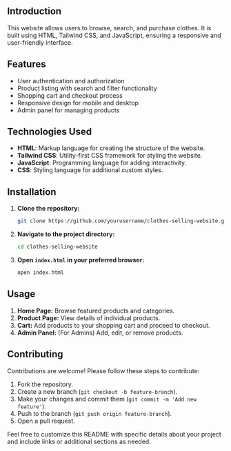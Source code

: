 ## Introduction

This website allows users to browse, search, and purchase clothes. It is built using HTML, Tailwind CSS, and JavaScript, ensuring a responsive and user-friendly interface.

## Features

- User authentication and authorization
- Product listing with search and filter functionality
- Shopping cart and checkout process
- Responsive design for mobile and desktop
- Admin panel for managing products

## Technologies Used

- **HTML**: Markup language for creating the structure of the website.
- **Tailwind CSS**: Utility-first CSS framework for styling the website.
- **JavaScript**: Programming language for adding interactivity.
- **CSS**: Styling language for additional custom styles.

## Installation

1. **Clone the repository:**
   ```bash
   git clone https://github.com/yourusername/clothes-selling-website.git
   ```

2. **Navigate to the project directory:**
   ```bash
   cd clothes-selling-website
   ```

3. **Open `index.html` in your preferred browser:**
   ```bash
   open index.html
   ```

## Usage

1. **Home Page:** Browse featured products and categories.
2. **Product Page:** View details of individual products.
3. **Cart:** Add products to your shopping cart and proceed to checkout.
4. **Admin Panel:** (For Admins) Add, edit, or remove products.

## Contributing

Contributions are welcome! Please follow these steps to contribute:

1. Fork the repository.
2. Create a new branch (`git checkout -b feature-branch`).
3. Make your changes and commit them (`git commit -m 'Add new feature'`).
4. Push to the branch (`git push origin feature-branch`).
5. Open a pull request.



Feel free to customize this README with specific details about your project and include links or additional sections as needed.
